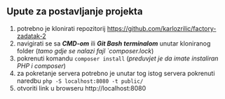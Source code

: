 ## Upute za postavljanje projekta
1. potrebno je klonirati repozitorij https://github.com/karlozrilic/factory-zadatak-2
2. navigirati se sa _**CMD-om**_ ili _**Git Bash terminalom**_ unutar kloniranog folder (_tamo gdje se nalazi fajl `composer.lock_)
3. pokrenuti komandu `composer install` (_preduvjet je da imate instaliran PHP i composer_)
4. za pokretanje servera potrebno je unutar tog istog servera pokrenuti naredbu `php -S localhost:8080 -t public/`
5. otvoriti link u browseru http://localhost:8080